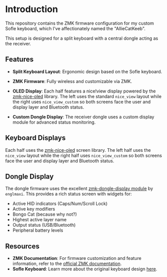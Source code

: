 # Introduction

This repository contains the ZMK firmware configuration for my custom Sofle keyboard, which I've affectionately named the "AllieCatKeeb".

This setup is designed for a split keyboard with a central dongle acting as the receiver.

## Features

*   **Split Keyboard Layout**: Ergonomic design based on the Sofle keyboard.
*   **ZMK Firmware**: Fully wireless and customizable via ZMK.
*   **OLED Display**: Each half features a nice!view display powered by the [zmk-nice-oled](https://github.com/mctechnology17/zmk-nice-oled) library. The left uses the standard `nice_view` layout while the right uses `nice_view_custom` so both screens face the user and display layer and Bluetooth status.

*   **Custom Dongle Display**: The receiver dongle uses a custom display module for advanced status monitoring.

## Keyboard Displays

Each half uses the [zmk-nice-oled](https://github.com/mctechnology17/zmk-nice-oled) screen library. The left half uses the `nice_view` layout while the right half uses `nice_view_custom` so both screens face the user and display layer and Bluetooth status.

## Dongle Display

The dongle firmware uses the excellent [zmk-dongle-display module](https://github.com/englmaxi/zmk-dongle-display) by `englmaxi`. This provides a rich status screen with widgets for:

*   Active HID indicators (Caps/Num/Scroll Lock)
*   Active key modifiers
*   Bongo Cat (because why not?)
*   Highest active layer name
*   Output status (USB/Bluetooth)
*   Peripheral battery levels

## Resources

*   **ZMK Documentation**: For firmware customization and feature information, refer to the [official ZMK documentation](https://zmk.dev/docs).
*   **Sofle Keyboard**: Learn more about the original keyboard design [here](https://josefadamcik.github.io/SofleKeyboard/).
